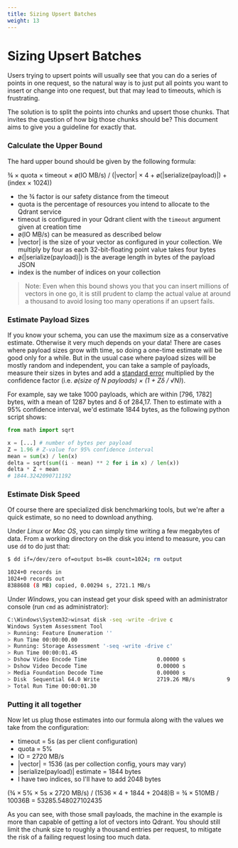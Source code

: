 ```yaml
---
title: Sizing Upsert Batches
weight: 13
---
```


# Sizing Upsert Batches

Users trying to upsert points will usually see that you can do a series of points in one request, so the natural way is to just put all points you want to insert or change into one request, but that may lead to timeouts, which is frustrating.

The solution is to split the points into chunks and upsert those chunks. That invites the question of how big those chunks should be? This document aims to give you a guideline for exactly that.

### Calculate the Upper Bound

The hard upper bound should be given by the following formula:

¾ × quota × timeout × ø(IO MB/s) / (|vector| × 4 + ø(|serialize(payload)|) + (index × 1024))

* the ¾ factor is our safety distance from the timeout
* quota is the percentage of resources you intend to allocate to the Qdrant service
* timeout is configured in your Qdrant client with the `timeout` argument given at creation time
* ø(IO MB/s) can be measured as described below
* |vector| is the size of your vector as configured in your collection. We multiply by four as each 32-bit-floating point value takes four bytes
* ø(|serialize(payload)|) is the average length in bytes of the payload JSON
* index is the number of indices on your collection

> Note: Even when this bound shows you that you can insert millions of vectors in one go, it is still prudent to clamp the actual value at around a thousand to avoid losing too many operations if an upsert fails.

### Estimate Payload Sizes

If you know your schema, you can use the maximum size as a conservative estimate. Otherwise it very much depends on your data! There are cases where payload sizes grow with time, so doing a one-time estimate will be good only for a while. But in the usual case where payload sizes will be mostly random and independent, you can take a sample of payloads, measure their sizes in bytes and add a [standard error](https://en.wikipedia.org/wiki/Sample_size_determination#Estimation_of_a_mean) multiplied by the confidence factor (i.e. *ø(size of N payloads) × (1 + Zδ / √N)*).

For example, say we take 1000 payloads, which are within \[796, 1782\] bytes, with a mean of 1287 bytes and δ of 284,17. Then to estimate with a 95% confidence interval, we'd estimate 1844 bytes, as the following python script shows:

```python
from math import sqrt

x = [...] # number of bytes per payload
Z = 1.96 # Z-value for 95% confidence interval
mean = sum(x) / len(x)
delta = sqrt(sum((i - mean) ** 2 for i in x) / len(x))
delta * Z + mean
# 1844.3242090711192
```

### Estimate Disk Speed

Of course there are specialized disk benchmarking tools, but we're after a quick estimate, so no need to download anything.

Under *Linux* or *Mac OS*, you can simply time writing a few megabytes of data. From a working directory on the disk you intend to measure, you can use `dd` to do just that:

```bash
$ dd if=/dev/zero of=output bs=8k count=1024; rm output

1024+0 records in
1024+0 records out
8388608 (8 MB) copied, 0.00294 s, 2721.1 MB/s
```

Under *Windows*, you can instead get your disk speed with an administrator console (run `cmd` as administrator):

```bash
C:\Windows\System32>winsat disk -seq -write -drive c
Windows System Assessment Tool
> Running: Feature Enumeration ''
> Run Time 00:00:00.00
> Running: Storage Assessment '-seq -write -drive c'
> Run Time 00:00:01.45
> Dshow Video Encode Time                      0.00000 s
> Dshow Video Decode Time                      0.00000 s
> Media Foundation Decode Time                 0.00000 s
> Disk  Sequential 64.0 Write                  2719.26 MB/s          9.2
> Total Run Time 00:00:01.30
```

### Putting it all together

Now let us plug those estimates into our formula along with the values we take from the configuration:

* timeout = 5s (as per client configuration)
* quota = 5%
* IO = 2720 MB/s
* |vector| = 1536 (as per collection config, yours may vary)
* |serialize(payload)| estimate = 1844 bytes
* I have two indices, so I'll have to add 2048 bytes

(¾ × 5% × 5s × 2720 MB/s) / (1536 × 4 + 1844 + 2048)B = ¾ × 510MB / 10036B = 53285.548027102435

As you can see, with those small payloads, the machine in the example is more than capable of getting a lot of vectors into Qdrant. You should still limit the chunk size to roughly a thousand entries per request, to mitigate the risk of a failing request losing too much data.
